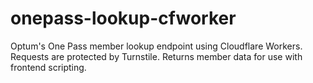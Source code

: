 # onepass-lookup-cfworker
Optum's One Pass member lookup endpoint using Cloudflare Workers. Requests are protected by Turnstile. Returns member data for use with frontend scripting.
